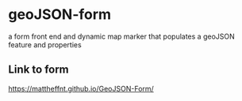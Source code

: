 # geoJSON-form
a form front end and dynamic map marker that populates a geoJSON feature and properties

## Link to form

https://mattheffnt.github.io/GeoJSON-Form/